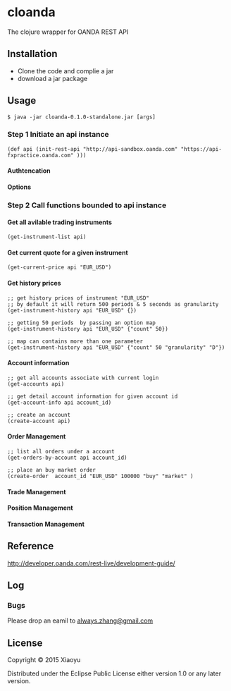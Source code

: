 # cloanda

The clojure wrapper for OANDA REST API

## Installation

* Clone the code and complie a jar
* download a jar package

## Usage


    $ java -jar cloanda-0.1.0-standalone.jar [args]

### Step 1 Initiate an api instance
    (def api (init-rest-api "http://api-sandbox.oanda.com" "https://api-fxpractice.oanda.com" )))

#### Authtencation

#### Options


### Step 2 Call functions bounded to api instance

#### Get all avilable trading instruments
    (get-instrument-list api)

#### Get current quote for a given instrument
    (get-current-price api "EUR_USD")

#### Get history prices
    ;; get history prices of instrument "EUR_USD"
    ;; by default it will return 500 periods & 5 seconds as granularity
    (get-instrument-history api "EUR_USD" {})
    
    ;; getting 50 periods  by passing an option map
    (get-instrument-history api "EUR_USD" {"count" 50})
    
    ;; map can contains more than one parameter
    (get-instrument-history api "EUR_USD" {"count" 50 "granularity" "D"})

#### Account information
    ;; get all accounts associate with current login
    (get-accounts api)
    
    ;; get detail account information for given account id
    (get-account-info api account_id)
    
    ;; create an account
    (create-account api)
    
#### Order Management
    ;; list all orders under a account
    (get-orders-by-account api account_id)
    
    ;; place an buy market order
    (create-order  account_id "EUR_USD" 100000 "buy" "market" )
    
    
#### Trade Management
#### Position Management
#### Transaction Management

## Reference

http://developer.oanda.com/rest-live/development-guide/

## Log

### Bugs
Please drop an eamil to always.zhang@gmail.com

## License

Copyright © 2015 Xiaoyu

Distributed under the Eclipse Public License either version 1.0 or any later version.


